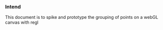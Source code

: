 ### Intend
This document is to spike and prototype the grouping of points on a webGL canvas with regl

<link href="../style.css" rel="stylesheet" type="text/css" />

<style>
.control-panel {
  width: 400px;
  height: 800px;
  border: 1px solid black;
  overflow: hidden;
}

.right {
  float: right;
}

.wrapper {
  width: 1400px;
  height: 800px;
}
</style>

<div id="menu-container"></div>
<div class="wrapper">
  <div id="canvas-div">
    <canvas id="drawing-canvas" width="1000" height="800"></canvas>
  </div>
  <div class="control-panel right">
    <lively-inspector class="inspector" id="inspector"></lively-inspector>
  </div>
</div>

<script>
import { ReGL } from "../npm-modules/regl-point-wrapper.js"
import { AVFParser } from "https://lively-kernel.org/voices/parsing-data/avf-parser.js"
import { GroupingLayouter } from "./node-modules/grouping-layouter.js"
import { InteractiveCanvas } from "./node-modules/interactive-canvas.js";
import d3 from "src/external/d3.v5.js";

// CONSTANTS
const MAX_WIDTH = 1000;
const MAX_HEIGHT = 800;
const MAX_SPEED = 25;
const POINT_SIZE = 4;
const POINT_PADDING = 3;

// D3 SCALES
var colorScale;
var genderValues;

// SET UP DRAWING SPACE
var divCanvas = lively.query(this, "#canvas-div");
var canvas = lively.query(this, "#drawing-canvas");
var inspectorPanel = lively.query(this, "#control-panel");
var inspector = lively.query(this, "#inspector")
var context = canvas.getContext("webgl"); 
var regl = new ReGL(context);
var world = this;
var individualsGrouper;
var nodes = [];

//SET UP INTERACTIVE CANVAS
var interactiveCanvas = null;

//SET UP MENU
var menuContainer = lively.query(this, "#menu-container");

var keys = ["age", "constituency", "county", "gender"];

AVFParser.loadCovidData().then((result) => {
  let individuals = result;
  debugger;
  let groupingLayouter = new GroupingLayouter(MAX_WIDTH, MAX_HEIGHT, POINT_PADDING);
  interactiveCanvas = new InteractiveCanvas(world, canvas, regl, inspector, individuals);
  interactiveCanvas.registerSelection();
  interactiveCanvas.registerZoom();
  interactiveCanvas.registerGrouping(groupingLayouter, menuContainer, keys);
  
  interactiveCanvas.start();
});


</script>

